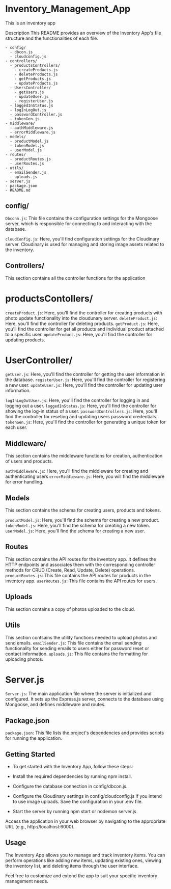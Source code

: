 # Inventory_Management_App
This is an inventory app

Description
This README provides an overview of the Inventory App's file structure and the functionalities of each file.

```
- config/
  - dbcon.js
  - cloudconfig.js
- controllers/
  - productsControllers/
    - createProducts.js
    - deleteProducts.js
    - getProducts.js
    - updateProducts.js
  - UsersController/
    - getUsers.js
    - updateUser.js
    - registerUser.js
  - loggedInStatus.js
  - logInLogOut.js
  - passwordController.js
  - tokenGen.js
- middleware/
  - authMiddleware.js
  - errorMiddleware.js  
- models/
  - productModel.js
  - tokenModel.js
  - userModel.js
- routes/
  - productRoutes.js
  - userRoutes.js
- utils/
  - emailSender.js
  - uploads.js
- server.js
- package.json
- README.md

```

## config/
`Dbconn.js`: This file contains the configuration settings for the Mongoose server, which is responsible for connecting to and interacting with the database.

`cloudConfig.js`: Here, you'll find configuration settings for the Cloudinary server. Cloudinary is used for managing and storing image assets related to the inventory.

## Controllers/
This section contains all the controller functions for the application

# productsContollers/
`createProduct.js`: Here, you'll find the controller for creating products with photo update functionality into the cloudunary server.
`deleteProduct.js`: Here, you'll find the controller for deleting products.
`getProduct.js`: Here, you'll find the controller for get all products and individual product attached to a specific user.
`updateProduct.js`: Here, you'll find the controller for updating products.

# UserController/
`getUser.js`: Here, you'll find the controller for getting the user information in the database.
`registerUser.js`: Here, you'll find the controller for registering a new user.
`updateUser.js`: Here, you'll find the controller for updating user information.

`logInLogOutUser.js`: Here, you'll find the controller for logging in and logging out a user.
`loggedInStatus.js`: Here, you'll find the controller for showing the log-in status of a user.
`passwordControllers.js`: Here, you'll find the controller for reseting and updating users password credentials.
`tokenGen.js`: Here, you'll find the controller for generating a unique token for each user.

## Middleware/
This section contains the middleware functions for creation, authentication of users and products.

`authMiddleware.js`: Here, you'll find the middleware for creating and authenticating users
`errorMiddleware.js`: Here, you will find the middleware for error handling.

## Models
This section contains the schema for creating users, products and tokens.

`productModel.js`: Here, you'll find the schema for creating a new product.
`tokenModel.js`: Here, you'll find the schema for creating a new token.
`userModel.js`: Here, you'll find the schema for creating a new user.

## Routes
This section contains the API routes for the inventory app. It defines the HTTP endpoints and associates them with the corresponding controller methods for CRUD (Create, Read, Update, Delete) operations.
`productRoutes.js`: This file contains the API routes for products in the inventory app.
`userRoutes.js`: This file contains the API routes for users.

## Uploads
This section contains a copy of photos uploaded to the cloud.

## Utils
This section contsains the utility functions needed to upload photos and send emails.
`emailSender.js`: This file contains the email sending functionality for sending emails to users either for password reset or contact information.
`uploads.js`: This file contains the formatting for uploading photos.

# Server.js
`Server.js`: The main application file where the server is initialized and configured. It sets up the Express.js server, connects to the database using Mongoose, and defines middleware and routes.

## Package.json
`package.json`: This file lists the project's dependencies and provides scripts for running the application.


## Getting Started
* To get started with the Inventory App, follow these steps:

* Install the required dependencies by running npm install.

* Configure the database connection in config/dbcon.js.

* Configure the Cloudinary settings in config/cloudconfig.js if you intend to use image uploads. Save the configuration in your .env file.

* Start the server by running npm start or nodemon server.js

Access the application in your web browser by navigating to the appropriate URL (e.g., http://localhost:6000).

## Usage
The Inventory App allows you to manage and track inventory items. You can perform operations like adding new items, updating existing ones, viewing the inventory list, and deleting items through the user interface.

Feel free to customize and extend the app to suit your specific inventory management needs.